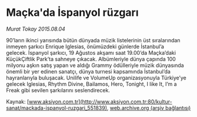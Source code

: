 # Maçka'da İspanyol rüzgarı

*Murat Tokay 2015.08.04*

<div class="pNewsDetailMainContent" itemprop="articleBody">
 <p>
  90’ların ikinci yarısında bütün dünyada müzik listelerinin üst sıralarından inmeyen şarkıcı Enrique Iglesias, önümüzdeki günlerde İstanbul’a
  <br/>
  gelecek. İspanyol şarkıcı, 19 Ağustos akşamı saat 19.00’da Maçka’daki KüçükÇiftlik Park’ta sahneye çıkacak. Albümleriyle dünya çapında 100 milyonu aşkın satış yapan ve aldığı Grammy ödülleriyle müzik dünyasında önemli bir yer edinen sanatçı, dünya turnesi kapsamında İstanbul’da hayranlarıyla buluşacak. Unilife ve VolumeUp organizasyonuyla Türkiye’ye gelecek Iglesias, Rhythm Divine, Bailamos, Hero, Tonight, I like It, I’m a Freak gibi sevilen şarkılarını seslendirecek.
 </p>
</div>


Kaynak: [www.aksiyon.com.tr](http://www.aksiyon.com.tr:80/kultur-sanat/mackada-ispanyol-ruzgari_551839), [web.archive.org (arşiv bağlantısı)](http://web.archive.org/web/20150902232839/http://www.aksiyon.com.tr:80/kultur-sanat/mackada-ispanyol-ruzgari_551839)
